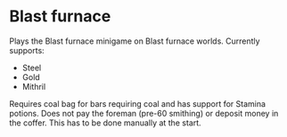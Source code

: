 # Blast furnace

Plays the Blast furnace minigame on Blast furnace worlds. Currently supports:

* Steel
* Gold
* Mithril

Requires coal bag for bars requiring coal and has support for Stamina potions. Does not pay the foreman (pre-60
smithing)
or deposit money in the coffer. This has to be done manually at the start.